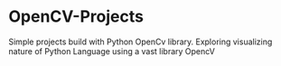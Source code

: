 # OpenCV-Projects
Simple projects build with Python OpenCv library.
Exploring visualizing nature of Python Language using a vast library OpencV
